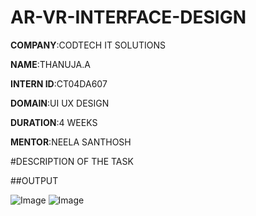 # AR-VR-INTERFACE-DESIGN

**COMPANY**:CODTECH IT SOLUTIONS

**NAME**:THANUJA.A

**INTERN ID**:CT04DA607

**DOMAIN**:UI UX DESIGN

**DURATION**:4 WEEKS

**MENTOR**:NEELA SANTHOSH

#DESCRIPTION OF THE TASK 

##OUTPUT

![Image](https://github.com/user-attachments/assets/68d62f67-06fe-4972-bb08-848d82591b1b)
![Image](https://github.com/user-attachments/assets/1d3223bd-1fd9-45f8-8039-33c6d91244ca)
